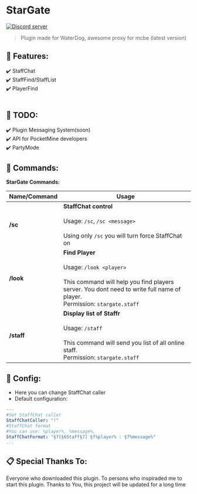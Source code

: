 # StarGate
<a align="center" href="https://discord.gg/Fq8JWfB"><img src="https://discordapp.com/api/guilds/562263095888707614/embed.png" alt="Discord server"/></a>
>Plugin made for WaterDog, awesome proxy for mcbe (latest version)

## 🎯 Features:    
 ✔️ StaffChat<br>
 ✔️ StaffFind/StaffList<br>
 ✔️ PlayerFind<br>
  <br>
## 📝 TODO:
 ✔️ Plugin Messaging System(soon)<br>
 ✔️ API for PocketMine developers<br>
 ✔️ PartyMode<br>
 
## 📘 Commands:

**StarGate Commands:**  
  
| **Name/Command** | **Usage** |  
| --- | --- |  
| **/sc** | **StaffChat control** <br><br> Usage: `/sc`, `/sc <message>` <br><br> Using only `/sc` you will turn force StaffChat on|off|. You can also use `!` or any presetted character before your message to send staff message. <br> Permission: `stargate.staffchat`
| **/look** | **Find Player** <br><br> Usage: `/look <player>` <br><br> This command will help you find players server. You dont need to write full name of player. <br> Permission: `stargate.staff`
| **/staff** | **Display list of Staffr** <br><br> Usage: `/staff` <br><br> This command will send you list of all online staff. <br> Permission: `stargate.staff`

## 🔨 Config:  
- Here you can change StaffChat caller
- Default configuration:

```yaml  
---
#Set StaffChat caller
StaffChatCaller: "!"
#StaffChat format
#You can use: %player%, %message%, 
StaffChatFormat: "§7[§6Staff§7] §f%player% : §7%message%"    
...  
```  
## 📋 Special Thanks To:
Everyone who downloaded this plugin. To persons who inspiraded me to start this plugin. Thanks to You, this project will be updated for a long time
